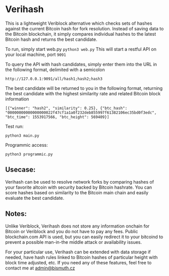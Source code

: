 # Verihash

This is a lightweight Veriblock alternative which checks sets of hashes against the current Bitcoin hash for fork resolution. Instead of saving data to the Bitcoin blockchain, it simply compares individual hashes to the latest Bitcoin hash and returns the best candidate.

To run, simply start web.py
```python3 web.py```
This will start a restful API on your local machine, port ```9091```

To query the API with hash candidates, simply enter them into the URL in the following format, delimited with a semicolon

 ```
 http://127.0.0.1:9091/all/hash1;hash2;hash3
 ```
 The best candidate will be returned to you in the following format, returning the best candidate with the highest similarity rate and related Bitcoin block information
 ```
 [{"winner": "hash2", "similarity": 0.25}, {"btc_hash": "00000000000000000022f47cf1a1a0f232deb855997f61382106ec35bd0f3edc", "btc_time": 1553917566, "btc_height": 569409}]
 ```
 Test run:
  ```
  python3 main.py
  ```
 Programmic access:
 ```
 python3 programmic.py
 ```
 ## Usecase:
 
 Verihash can be used to resolve network forks by comparing hashes of your favorite altcoin with security backed by Bitcoin hashrate. You can score hashes based on similarity to the Bitcoin main chain and easily evaluate the best candidate.
 
 ## Notes:
 
 Unlike Veriblock, Verihash does not store any information onchain for Bitcoin or Veriblock and you do not have to pay any fees. Public blockchain.com API is used, but you can easily redirect it to your bitcoind to prevent a possible man-in-the middle attack or availability issues. 
 
 For your particular use, Verihash can be extended with data storage if needed, have hash rules linked to Bitcoin hashes of particular height with block time adjusted, etc. If you need any of these features, feel free to contact me at admin@bismuth.cz
 
